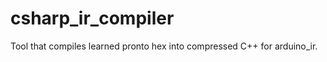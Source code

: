 csharp_ir_compiler
==================

Tool that compiles learned pronto hex into compressed C++ for arduino_ir.